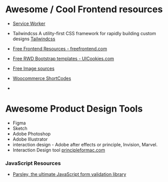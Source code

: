 # Awesome / Cool Frontend resources 

* [Service Worker](https://developers.google.com/web/fundamentals/primers/service-workers)

* Tailwindcss A utility-first CSS framework for
rapidly building custom designs [Tailwindcss](https://tailwindcss.com)
* [Free Frontend Resources - freefrontend.com](https://freefrontend.com)
* [Free RWD Bootstrap templates - UICookies.com](https://uicookies.com/)
* [Free Image sources](https://unsplash.com/)
* [Woocommerce ShortCodes](https://docs.woocommerce.com/document/shortcodes/)
* 

# Awesome Product Design Tools

* Figma
* Sketch
* Adobe Photoshop
* Adobe Illustrator
* interaction design - Adobe after effects or principle, Invision, Marvel.
* Interaction Design tool [principleformac.com](https://principleformac.com/)

### JavaScript Resources

* [Parsley, the ultimate JavaScript form validation library
](https://parsleyjs.org/)
